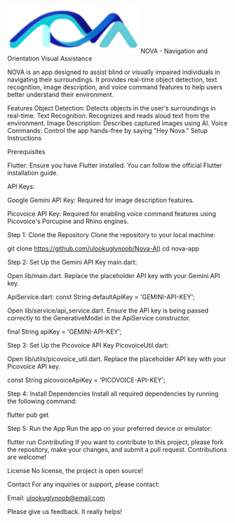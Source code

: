 <img src="./assets/images/applogo.png" alt="Nova" width="300">
NOVA - Navigation and Orientation Visual Assistance

NOVA is an app designed to assist blind or visually impaired individuals in navigating their surroundings. It provides real-time object detection, text recognition, image description, and voice command features to help users better understand their environment.

Features
Object Detection: Detects objects in the user's surroundings in real-time.
Text Recognition: Recognizes and reads aloud text from the environment.
Image Description: Describes captured images using AI.
Voice Commands: Control the app hands-free by saying "Hey Nova."
Setup Instructions

Prerequisites

Flutter: Ensure you have Flutter installed. You can follow the official Flutter installation guide.

API Keys:

Google Gemini API Key: Required for image description features.

Picovoice API Key: Required for enabling voice command features using Picovoice's Porcupine and Rhino engines.

Step 1: Clone the Repository
Clone the repository to your local machine:


git clone https://github.com/ulookuglynoob/Nova-AI)
cd nova-app

Step 2: Set Up the Gemini API Key
main.dart:

Open lib/main.dart.
Replace the placeholder API key with your Gemini API key.

ApiService.dart:
const String defaultApiKey = 'GEMINI-API-KEY';

Open lib/service/api_service.dart.
Ensure the API key is being passed correctly to the GenerativeModel in the ApiService constructor.

final String apiKey = 'GEMINI-API-KEY';

Step 3: Set Up the Picovoice API Key
PicovoiceUtil.dart:

Open lib/utils/picovoice_util.dart.
Replace the placeholder API key with your Picovoice API key.

const String picovoiceApiKey = 'PICOVOICE-API-KEY';

Step 4: Install Dependencies
Install all required dependencies by running the following command:


flutter pub get

Step 5: Run the App
Run the app on your preferred device or emulator:


flutter run
Contributing
If you want to contribute to this project, please fork the repository, make your changes, and submit a pull request. Contributions are welcome!

License
No license, the project is open source!

Contact
For any inquiries or support, please contact:

Email: ulookuglynoob@email.com

Please give us feedback. It really helps!
